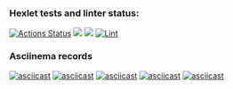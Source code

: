 ### Hexlet tests and linter status:
[![Actions Status](https://github.com/Pavelvl21/frontend-project-lvl1/workflows/hexlet-check/badge.svg)](https://github.com/Pavelvl21/frontend-project-lvl1/actions)
<a href="https://codeclimate.com/github/codeclimate/codeclimate/maintainability"><img src="https://api.codeclimate.com/v1/badges/a99a88d28ad37a79dbf6/maintainability" /></a>
<a href="https://codeclimate.com/github/codeclimate/codeclimate/test_coverage"><img src="https://api.codeclimate.com/v1/badges/a99a88d28ad37a79dbf6/test_coverage" /></a>
[![Lint](https://github.com/Pavelvl21/frontend-project-lvl1/actions/workflows/eslint.yml/badge.svg)](https://github.com/Pavelvl21/frontend-project-lvl1/actions/workflows/eslint.yml)

### Asciinema records
[![asciicast](https://asciinema.org/a/LevyLtdWFSi412PnPbcyMyGwJ.svg)](https://asciinema.org/a/LevyLtdWFSi412PnPbcyMyGwJ)
[![asciicast](https://asciinema.org/a/sMi4Sd1o2dPyiQ41t5uE6aZON.svg)](https://asciinema.org/a/sMi4Sd1o2dPyiQ41t5uE6aZON)
[![asciicast](https://asciinema.org/a/FRWjcdxoU1HD1KLuqzuSBgYzw.svg)](https://asciinema.org/a/FRWjcdxoU1HD1KLuqzuSBgYzw)
[![asciicast](https://asciinema.org/a/tcDQoxa3MW9voHWaItuMD5gTu.svg)](https://asciinema.org/a/tcDQoxa3MW9voHWaItuMD5gTu)
[![asciicast](https://asciinema.org/a/3vIEEjmVkB7bbrIJmvyNM1Ge3.svg)](https://asciinema.org/a/3vIEEjmVkB7bbrIJmvyNM1Ge3)